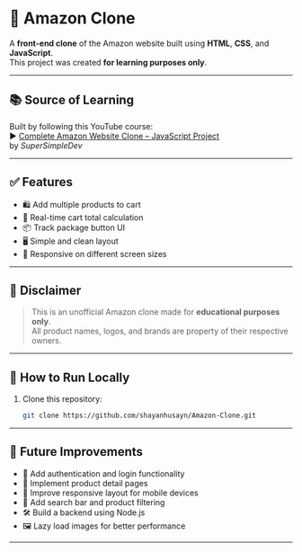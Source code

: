 # 🛒 Amazon Clone

A **front-end clone** of the Amazon website built using **HTML**, **CSS**, and **JavaScript**.  
This project was created **for learning purposes only**.

---

## 📚 Source of Learning

Built by following this YouTube course:  
▶️ [Complete Amazon Website Clone – JavaScript Project](https://www.youtube.com/watch?v=EerdGm-ehJQ&t=57560s)  
by *SuperSimpleDev*

---

## ✅ Features

- 🛍️ Add multiple products to cart  
- 💸 Real-time cart total calculation  
- 📦 Track package button UI  
- 🖥️ Simple and clean layout  
- 📱 Responsive on different screen sizes

---

## 🛑 Disclaimer

> This is an unofficial Amazon clone made for **educational purposes only**.  
> All product names, logos, and brands are property of their respective owners.

---

## 🚀 How to Run Locally

1. Clone this repository:
   ```bash
   git clone https://github.com/shayanhusayn/Amazon-Clone.git

---

## 🔧 Future Improvements

- 🔐 Add authentication and login functionality
- 🧾 Implement product detail pages
- 📱 Improve responsive layout for mobile devices
- 🔎 Add search bar and product filtering
- 🛠️ Build a backend using Node.js
- 🖼️ Lazy load images for better performance

---
